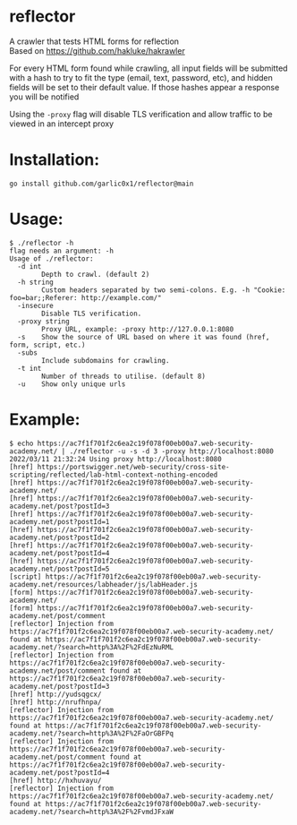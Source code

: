 # reflector
A crawler that tests HTML forms for reflection  
Based on https://github.com/hakluke/hakrawler  

For every HTML form found while crawling, all input fields will be submitted with a hash to try to fit the type (email, text, password, etc), and hidden fields will be set to their default value.  If those hashes appear a response you will be notified

Using the `-proxy` flag will disable TLS verification and allow traffic to be viewed in an intercept proxy

# Installation:
```
go install github.com/garlic0x1/reflector@main
```

# Usage:
```
$ ./reflector -h
flag needs an argument: -h
Usage of ./reflector:
  -d int
    	Depth to crawl. (default 2)
  -h string
    	Custom headers separated by two semi-colons. E.g. -h "Cookie: foo=bar;;Referer: http://example.com/" 
  -insecure
    	Disable TLS verification.
  -proxy string
    	Proxy URL, example: -proxy http://127.0.0.1:8080
  -s	Show the source of URL based on where it was found (href, form, script, etc.)
  -subs
    	Include subdomains for crawling.
  -t int
    	Number of threads to utilise. (default 8)
  -u	Show only unique urls
```

# Example:
```
$ echo https://ac7f1f701f2c6ea2c19f078f00eb00a7.web-security-academy.net/ | ./reflector -u -s -d 3 -proxy http://localhost:8080
2022/03/11 21:32:24 Using proxy http://localhost:8080
[href] https://portswigger.net/web-security/cross-site-scripting/reflected/lab-html-context-nothing-encoded
[href] https://ac7f1f701f2c6ea2c19f078f00eb00a7.web-security-academy.net/
[href] https://ac7f1f701f2c6ea2c19f078f00eb00a7.web-security-academy.net/post?postId=3
[href] https://ac7f1f701f2c6ea2c19f078f00eb00a7.web-security-academy.net/post?postId=1
[href] https://ac7f1f701f2c6ea2c19f078f00eb00a7.web-security-academy.net/post?postId=2
[href] https://ac7f1f701f2c6ea2c19f078f00eb00a7.web-security-academy.net/post?postId=4
[href] https://ac7f1f701f2c6ea2c19f078f00eb00a7.web-security-academy.net/post?postId=5
[script] https://ac7f1f701f2c6ea2c19f078f00eb00a7.web-security-academy.net/resources/labheader/js/labHeader.js
[form] https://ac7f1f701f2c6ea2c19f078f00eb00a7.web-security-academy.net/
[form] https://ac7f1f701f2c6ea2c19f078f00eb00a7.web-security-academy.net/post/comment
[reflector] Injection from https://ac7f1f701f2c6ea2c19f078f00eb00a7.web-security-academy.net/ found at https://ac7f1f701f2c6ea2c19f078f00eb00a7.web-security-academy.net/?search=http%3A%2F%2FdEzNuRML
[reflector] Injection from https://ac7f1f701f2c6ea2c19f078f00eb00a7.web-security-academy.net/post/comment found at https://ac7f1f701f2c6ea2c19f078f00eb00a7.web-security-academy.net/post?postId=3
[href] http://yudsqgcx/
[href] http://nrufhnpa/
[reflector] Injection from https://ac7f1f701f2c6ea2c19f078f00eb00a7.web-security-academy.net/ found at https://ac7f1f701f2c6ea2c19f078f00eb00a7.web-security-academy.net/?search=http%3A%2F%2FaOrGBFPq
[reflector] Injection from https://ac7f1f701f2c6ea2c19f078f00eb00a7.web-security-academy.net/post/comment found at https://ac7f1f701f2c6ea2c19f078f00eb00a7.web-security-academy.net/post?postId=4
[href] http://hxhuvayu/
[reflector] Injection from https://ac7f1f701f2c6ea2c19f078f00eb00a7.web-security-academy.net/ found at https://ac7f1f701f2c6ea2c19f078f00eb00a7.web-security-academy.net/?search=http%3A%2F%2FvmdJFxaW

```
